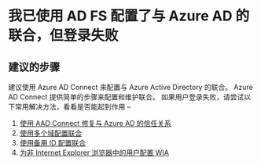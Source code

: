 <properties
    pageTitle="I have configured federation with Azure AD using AD FS but sign-in is failing"
    description="使用 Azure AD 联合登录失败"
    service="microsoft.aad"
    resource="Microsoft_AAD_IAM"
    authors="billmath"
    displayOrder="5"
    selfHelpType="generic"
    supportTopicIds="32570971"
    resourceTags=""
    productPesIds="14785"
    cloudEnvironments="public"
/>


# <a name="i-have-configured-federation-with-azure-ad-using-ad-fs-but-sign-in-is-failing"></a>我已使用 AD FS 配置了与 Azure AD 的联合，但登录失败

## <a name="recommended-steps"></a>**建议的步骤**

建议使用 Azure AD Connect 来配置与 Azure Active Directory 的联合。 Azure AD Connect 提供简单的步骤来配置和维护联合。 如果用户登录失败，请尝试以下常用解决方法，看看是否能起到作用 – 


1. [使用 AAD Connect 修复与 Azure AD 的信任关系](https://docs.microsoft.com/azure/active-directory/connect/active-directory-aadconnect-federation-management#repairthetrust)
2. [使用多个域配置联合](https://docs.microsoft.com/azure/active-directory/connect/active-directory-aadconnect-federation-management#addfeddomain)
3. [使用备用 ID 配置联合](https://docs.microsoft.com/azure/active-directory/connect/active-directory-aadconnect-federation-management#federate-with-azure-ad-using-alternateid)
4. [为非 Internet Explorer 浏览器中的用户配置 WIA](https://technet.microsoft.com/windows-server-docs/identity/ad-fs/operations/configure-intranet-forms-based-authentication-for-devices-that-do-not-support-wia)

